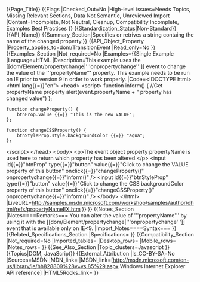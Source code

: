 {{Page_Title}}
{{Flags
|Checked_Out=No
|High-level issues=Needs Topics, Missing Relevant Sections, Data Not Semantic, Unreviewed Import
|Content=Incomplete, Not Neutral, Cleanup, Compatibility Incomplete, Examples Best Practices
}}
{{Standardization_Status|Non-Standard}}
{{API_Name}}
{{Summary_Section|Specifies or retrives a string containg the name of the changed property.}}
{{API_Object_Property
|Property_applies_to=dom/TransitionEvent
|Read_only=No
}}
{{Examples_Section
|Not_required=No
|Examples={{Single Example
|Language=HTML
|Description=This example uses the [[dom/Element/propertychange|'''onpropertychange''']] event to change the value of the '''propertyName''' property. This example needs to be run on IE prior to version 9 in order to work properly.
|Code=&lt;!DOCTYPE html&gt;
&lt;html lang{{=}}"en"&gt;
&lt;head&gt;
&lt;script&gt;
    function inform() {
        //Get propertyName property
        alert(event.propertyName + " property has changed value")
    };

    function changeProperty() {
        btnProp.value {{=}} "This is the new VALUE";
    };

    function changeCSSProperty() {
        btnStyleProp.style.backgroundColor {{=}} "aqua";
    };
&lt;/script&gt;
&lt;/head&gt;
&lt;body&gt;
    &lt;p&gt;The event object property propertyName is used here to return which property has been altered.&lt;/p&gt;
    &lt;input 
      id{{=}}"btnProp"
      type{{=}}"button"
      value{{=}}"Click to change the VALUE property of this button"
      onclick{{=}}"changeProperty()"
      onpropertychange{{=}}"inform()"
    /&gt;
    &lt;input 
      id{{=}}"btnStyleProp"
      type{{=}}"button"
      value{{=}}"Click to change the CSS backgroundColor property of this button"
      onclick{{=}}"changeCSSProperty()"
      onpropertychange{{=}}"inform()"
    /&gt;
&lt;/body&gt;
&lt;/html&gt;
|LiveURL=http://samples.msdn.microsoft.com/workshop/samples/author/dhtml/refs/propertyNameEX.htm
}}
}}
{{Notes_Section
|Notes====Remarks===
You can alter the value of '''propertyName''' by using it with the [[dom/Element/propertychange|'''onpropertychange''']] event that is available only on IE<9.
|Import_Notes====Syntax===
}}
{{Related_Specifications_Section
|Specifications=
}}
{{Compatibility_Section
|Not_required=No
|Imported_tables=
|Desktop_rows=
|Mobile_rows=
|Notes_rows=
}}
{{See_Also_Section
|Topic_clusters=Javascript
}}
{{Topics|DOM, JavaScript}}
{{External_Attribution
|Is_CC-BY-SA=No
|Sources=MSDN
|MDN_link=
|MSDN_link=[http://msdn.microsoft.com/en-us/library/ie/hh828809%28v=vs.85%29.aspx Windows Internet Explorer API reference]
|HTML5Rocks_link=
}}